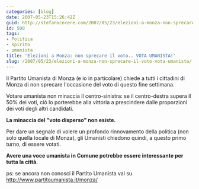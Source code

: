 ```yaml
---
categories: [blog]
date: 2007-05-23T15:26:42Z
guid: http://stefanocecere.com/2007/05/23/elezioni-a-monza-non-sprecare-il-voto-vota-umanista/
id: 508
tags:
- Politica
- spirito
- umanista
title: 'Elezioni a Monza: non sprecare il voto.. VOTA UMANISTA!'
slug: /2007/05/23/elezioni-a-monza-non-sprecare-il-voto-vota-umanista/
---
```


Il Partito Umanista di Monza (e io in particolare) chiede a tutti i cittadini di Monza di non sprecare l'occasione del voto di questo fine settimana.

Votare umanista non minaccia il centro-sinistra: se il centro-destra supera il 50% dei voti, ciò lo porterebbe alla vittoria a prescindere dalle proporzioni dei voti degli altri candidati.

**La minaccia del "voto disperso" non esiste.**

Per dare un segnale di volere un profondo rinnovamento della politica (non solo quella locale di Monza), gli Umanisti chiedono quindi, a questo primo turno, di essere votati.

**Avere una voce umanista in Comune potrebbe essere interessante per tutta la città.**

ps: se ancora non conosci il Partito Umanista vai su <http://www.partitoumanista.it/monza/>